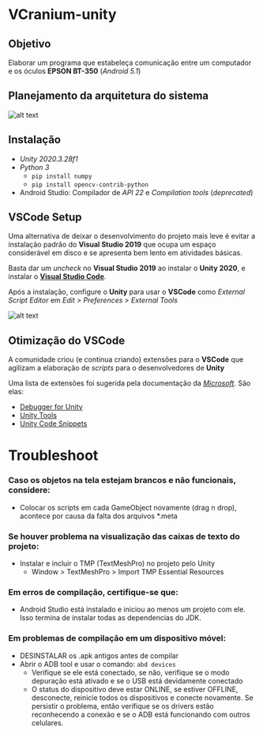 # VCranium-unity

## Objetivo

Elaborar um programa que estabeleça comunicação entre um computador e os óculos **EPSON BT-350** (*Android 5.1*) 

## Planejamento da arquitetura do sistema

![alt text](https://i.imgur.com/zGdNIbB.png)

## Instalação

 - *Unity 2020.3.28f1*
 - *Python 3*
 	- ``pip install numpy``
 	- ``pip install opencv-contrib-python``
 - Android Studio: Compilador de *API 22* e *Compilation tools* (*deprecated*)

## VSCode Setup

Uma alternativa de deixar o desenvolvimento do projeto mais leve é evitar a instalação padrão do **Visual Studio 2019** que ocupa um espaço considerável em disco e se apresenta bem lento em atividades básicas.

Basta dar um *uncheck* no **Visual Studio 2019** ao instalar o **Unity 2020**, e instalar o [**Visual Studio Code**](https://ninite.com/vscode/).

Após a instalação, configure o **Unity** para usar o **VSCode** como *External Script Editor* em *Edit > Preferences > External Tools*

![alt text](https://i.imgur.com/PGEBgrU.png)

## Otimização do VSCode

A comunidade criou (e continua criando) extensões para o **VSCode** que agilizam a elaboração de *scripts* para o desenvolvedores de **Unity**

Uma lista de extensões foi sugerida pela documentação da [*Microsoft*](https://code.visualstudio.com/docs/other/unity). São elas:  
 - [Debugger for Unity](https://marketplace.visualstudio.com/items?itemName=Unity.unity-debug)
 - [Unity Tools](https://marketplace.visualstudio.com/items?itemName=Tobiah.unity-tools)
 - [Unity Code Snippets](https://marketplace.visualstudio.com/items?itemName=kleber-swf.unity-code-snippets)

# Troubleshoot

### Caso os objetos na tela estejam brancos e não funcionais, considere: 
 - Colocar os scripts em cada GameObject novamente (drag n drop), acontece por causa da falta dos arquivos \*.meta
 
### Se houver problema na visualização das caixas de texto do projeto:
 - Instalar e incluir o TMP (TextMeshPro) no projeto pelo Unity
 	- Window > TextMeshPro > Import TMP Essential Resources

### Em erros de compilação, certifique-se que:
 - Android Studio está instalado e iniciou ao menos um projeto com ele. Isso termina de instalar todas as dependencias do JDK.

### Em problemas de compilação em um dispositivo móvel:
 - DESINSTALAR os .apk antigos antes de compilar
 - Abrir o ADB tool e usar o comando: ``abd devices``
	- Verifique se ele está conectado, se não, verifique se o modo depuração está ativado e se o USB está devidamente conectado
	- O status do dispositivo deve estar ONLINE, se estiver OFFLINE, desconecte, reinicie todos os dispositivos e conecte novamente. Se persistir o problema, então verifique se os drivers estão reconhecendo a conexão e se o ADB está funcionando com outros celulares.


